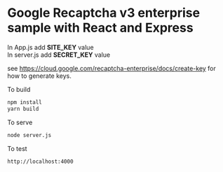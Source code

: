 # Google Recaptcha v3 enterprise sample with React and Express

In App.js add **SITE_KEY** value <br>
In server.js add **SECRET_KEY** value

see https://cloud.google.com/recaptcha-enterprise/docs/create-key for how to generate keys.

To build
```sh
npm install
yarn build
```

To serve
```sh
node server.js
```

To test
```
http://localhost:4000
```
